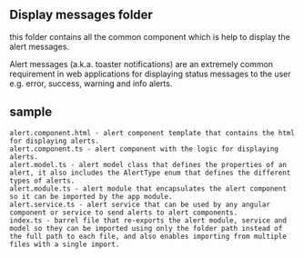 ## Display messages folder

this folder contains all the common component which is help to display the alert messages.

Alert messages (a.k.a. toaster notifications) are an extremely common requirement in web applications for displaying status messages to the user e.g. error, success, warning and info alerts.

## sample

    alert.component.html - alert component template that contains the html for displaying alerts.
    alert.component.ts - alert component with the logic for displaying alerts.
    alert.model.ts - alert model class that defines the properties of an alert, it also includes the AlertType enum that defines the different types of alerts.
    alert.module.ts - alert module that encapsulates the alert component so it can be imported by the app module.
    alert.service.ts - alert service that can be used by any angular component or service to send alerts to alert components.
    index.ts - barrel file that re-exports the alert module, service and model so they can be imported using only the folder path instead of the full path to each file, and also enables importing from multiple files with a single import.
